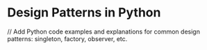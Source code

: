 # Design Patterns in Python
// Add Python code examples and explanations for common design patterns: singleton, factory, observer, etc.
